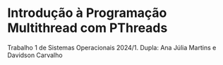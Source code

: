 # Introdução à Programação Multithread com PThreads
Trabalho 1 de Sistemas Operacionais 2024/1. 
Dupla: Ana Júlia Martins e Davidson Carvalho
